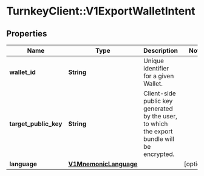 # TurnkeyClient::V1ExportWalletIntent

## Properties
Name | Type | Description | Notes
------------ | ------------- | ------------- | -------------
**wallet_id** | **String** | Unique identifier for a given Wallet. | 
**target_public_key** | **String** | Client-side public key generated by the user, to which the export bundle will be encrypted. | 
**language** | [**V1MnemonicLanguage**](V1MnemonicLanguage.md) |  | [optional] 

